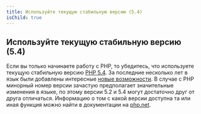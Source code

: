 ```yaml
---
title: Используйте текущую стабильную версию (5.4)
isChild: true
---
```


## Используйте текущую стабильную версию (5.4)
Если вы только начинаете работу с PHP, то убедитесь, что используете текущую стабильную версию [PHP 5.4][php-release]. 
За последние несколько лет в язык были добавлены интересные [новые возможности](#language_highlights). В случае с PHP 
минорный номер версии зачастую предполагает значительные изменения в языке, по этому версии 5.2 и 5.4 могут достаточно 
друг от друга отличаться. Информацию о том с какой версии доступна та или иная функция можно найти в документации на 
[php.net][php-docs].

[php-release]: http://www.php.net/downloads.php
[php-docs]: http://www.php.net/manual/en/
